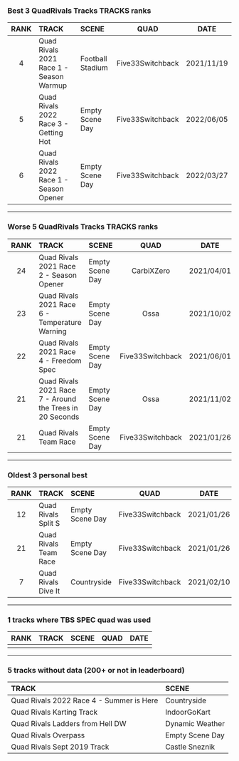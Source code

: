 ### Best 3 QuadRivals Tracks TRACKS ranks
|RANK|TRACK|SCENE|QUAD|DATE|
|:---:|:---|:---|:---:|:---:|
|4|Quad Rivals 2021 Race 1 - Season Warmup|Football Stadium|Five33Switchback|2021/11/19|
|5|Quad Rivals 2022 Race 3 - Getting Hot|Empty Scene Day|Five33Switchback|2022/06/05|
|6|Quad Rivals 2022 Race 1 - Season Opener|Empty Scene Day|Five33Switchback|2022/03/27|
---
### Worse 5 QuadRivals Tracks TRACKS ranks
|RANK|TRACK|SCENE|QUAD|DATE|
|:---:|:---|:---|:---:|:---:|
|24|Quad Rivals 2021 Race 2 - Season Opener|Empty Scene Day|CarbiXZero|2021/04/01|
|23|Quad Rivals 2021 Race 6 - Temperature Warning|Empty Scene Day|Ossa|2021/10/02|
|22|Quad Rivals 2021 Race 4 - Freedom Spec|Empty Scene Day|Five33Switchback|2021/06/01|
|21|Quad Rivals 2021 Race 7 - Around the Trees in 20 Seconds|Empty Scene Day|Ossa|2021/11/02|
|21|Quad Rivals Team Race|Empty Scene Day|Five33Switchback|2021/01/26|
---
### Oldest 3 personal best
|RANK|TRACK|SCENE|QUAD|DATE|
|:---:|:---|:---|:---:|:---:|
|12|Quad Rivals Split S|Empty Scene Day|Five33Switchback|2021/01/26|
|21|Quad Rivals Team Race|Empty Scene Day|Five33Switchback|2021/01/26|
|7|Quad Rivals Dive It|Countryside|Five33Switchback|2021/02/10|
---
### 1 tracks where TBS SPEC quad was used
|RANK|TRACK|SCENE|QUAD|DATE|
|:---:|:---|:---|:---:|:---:|
||||||
---
### 5 tracks without data (200+ or not in leaderboard)
|TRACK|SCENE|
|:---|:---|
|Quad Rivals 2022 Race 4 - Summer is Here|Countryside|
|Quad Rivals Karting Track|IndoorGoKart|
|Quad Rivals Ladders from Hell DW|Dynamic Weather|
|Quad Rivals Overpass|Empty Scene Day|
|Quad Rivals Sept 2019 Track|Castle Sneznik|
